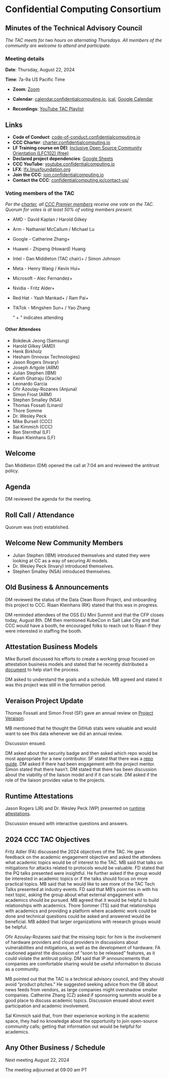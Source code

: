 # Confidential Computing Consortium

## Minutes of the Technical Advisory Council

*The TAC meets for two hours on alternating Thursdays. All members of the community are welcome to attend and participate.*

### Meeting details

**Date**: Thursday, August 22, 2024

**Time**: 7a-9a US Pacific Time

* **Zoom**: [Zoom](https://zoom-lfx.platform.linuxfoundation.org/meeting/94618773737?password=4b2a5cdf-685a-4ea3-822d-24ff7ddab72e)

* **Calendar**: [calendar.confidentialcomputing.io](https://calendar.confidentialcomputing.io),
[ical](https://calendar.google.com/calendar/ical/c\_c0pcihr7n2n1k3a38i32d9ag10%40group.calendar.google.com/public/basic.ics),
[Google Calendar](https://calendar.google.com/calendar/u/0/r?cid=c\_c0pcihr7n2n1k3a38i32d9ag10@group.calendar.google.com)

* **Recordings**: [YouTube TAC Playlist](https://www.youtube.com/playlist?list=PLmfkUJc39uMjaB_I1dYW72I44kr9QzG_B)

## Links

* **Code of Conduct**: [code-of-conduct.confidentialcomputing.io](https://code-of-conduct.confidentialcomputing.io)
* **CCC Charter**: [charter.confidentialcomputing.io](https://charter.confidentialcomputing.io)
* **LF Training course on DEI**: [Inclusive Open Source Community Orientation (LFC102) (free)](https://training.linuxfoundation.org/training/inclusive-open-source-community-orientation-lfc102/)
* **Declared project dependencies**: [Google Sheets](https://docs.google.com/spreadsheets/d/1UKnbbGWXYLjnPZsox3zmYo59nv3XSXjePfas5E2fER0/edit#gid=0)
* **CCC YouTube**: [youtube.confidentialcomputing.io](https://youtube.confidentialcomputing.io)
* **LFX**: [lfx.linuxfoundation.org](https://lfx.linuxfoundation.org)
* **Join the CCC**: [join.confidentialcomputing.io](https://join.confidentialcomputing.io)
* **Contact the CCC**: [confidentialcomputing.io/contact-us/](https://confidentialcomputing.io/contact-us/)

### Voting members of the TAC

*Per the [charter](https://charter.confidentialcomputing.io), all [CCC Premier members](https://confidentialcomputing.io/members/) receive one vote on the TAC. Quorum for votes is at least 50% of voting members present.*

* AMD - David Kaplan / Harold Gilkey
* Arm - Nathaniel McCallum   / Michael Lu
* Google - Catherine Zhang+
* Huawei - Zhipeng (Howard) Huang
* Intel - Dan Middleton (TAC chair)+ / Simon Johnson
* Meta -  Henry Wang /  Kevin Hui+
* Microsoft - Alec Fernandez+
* Nvidia - Fritz Alder+
* Red Hat - Yash Mankad+  / Ram Pai+
* TikTok - Mingshen Sun+   / Yao Zhang

   " + " indicates attending

#### Other Attendees

* Bokdeuk Jeong (Samsung)
* Harold Gilkey (AMD)
* Henk Birkholz
* Hesham (Innovax Technologies)
* Jason Rogers (Invary)
* Joseph Artgole (ARM)
* Julian Stephen (IBM)
* Kanth Ghatraju (Oracle)
* Leonardo Garcia
* Ofir Azoulay-Rozanes (Anjuna)
* Simon Frost (ARM)
* Stephen Smalley (NSA)
* Thomas Fossati (Linaro)
* Thore Somme
* Dr. Wesley Peck
* Mike Bursell (CCC)
* Sal Kimmich (CCC)
* Ben Sternthal (LF)
* Riaan Kleinhans (LF)

## Welcome

Dan Middleton (DM) opened the call at 7:04 am and reviewed the antitrust policy.

## Agenda

DM reviewed the agenda for the meeting.

## Roll Call / Attendance

Quorum was (not) established.

## Welcome New Community Members

* Julian Stephen (IBM) introduced themselves and stated they were looking at CC as a way of securing AI models.
* Dr. Wesley Peck (Invary) introduced themselves.
* Stephen Smalley (NSA) introduced themselves.

## Old Business & Announcements

DM reviewed the status of the Data Clean Room Project, and onboarding this project to CCC. Riaan Kleinhans (RK) stated that this was in progress.

DM reminded attendees of the OSS EU Mini Summit and that the CFP closes today, August 8th. DM then mentioned KubeCon in Salt Lake City and that CCC would have a booth, he encouraged folks to reach out to Riaan if they were interested in staffing the booth.

## Attestation Business Models

Mike Bursell discussed his efforts to create a working group focused on attestation business models and stated that he recently distributed a [document](https://docs.google.com/document/d/1ViW-y3GiLmBygwpC91diJCEEm8phIN4VSCDkhSsEnQc/edit#heading=h.1cwejrcpvn82) to help start the process.

DM asked to understand the goals and a schedule. MB agreed and stated it was this project was still in the formation period.

## Veraison Project Update

Thomas Fossati and Simon Frost (SF) gave an annual review on [Project Veraison](./Project%20Veraison%20CCC%20Review%202024.pdf).

MB mentioned that he thought the GitHub stats were valuable and would want to see this data whenever we did an annual review.

Discussion ensued.

DM asked about the security badge and then asked which repo would be most appropriate for a new contributor. SF stated that there was a [repo guide](https://github.com/veraison/docs/blob/main/repo-guide.md). DM asked if there had been engagement with the project mentor. Simon stated that there hasn’t. DM stated that there has been discussion about the viability of the liaison model and if it can scale. DM asked if the role of the liaison provides value to the projects.

## Runtime Attestations

Jason Rogers (JR) and Dr. Wesley Peck (WP) presented on [runtime attestations](./Invary%20Runtime%20Integrity%20-%20CCC%20TAC.pdf).

Discussion ensued with interactive questions and answers.

## 2024 CCC TAC Objectives

Fritz Adler (FA) discussed the 2024 objectives of the TAC. He gave feedback on the academic engagement objective and asked the attendees what academic topics would be of interest to the TAC.
MB said that talks on mitigations for attacks related to protocols would be valuable.
FD stated that the PQ talks presented were insightful. He further asked if the group would be interested in academic topics or if the talks should focus on more practical topics.
MB said that he would like to see more of the TAC Tech Talks presented at industry events.
FD said that MB’s point ties in with his next topic, asking the group about what external engagement with academics should be pursued.
MB agreed that it would be helpful to build relationships with academics.
Thore Sommer (TS) said that relationships with academics and providing a platform where academic work could be done and technical questions could be asked and answered would be beneficial. MB added that larger organizations with research groups would be helpful.

Ofir Azoulay-Rozanes said that the missing topic for him is the involvement of hardware providers and cloud providers in discussions about vulnerabilities and mitigations, as well as the development of hardware. FA cautioned against the discussion of “soon to be released” features, as it could violate the antitrust policy. DM said that IP announcements that companies are comfortable sharing would be useful information to discuss as a community.

MB pointed out that the TAC is a technical advisory council, and they should avoid “product pitches.” He suggested seeking advice from the GB about news feeds from vendors, as large companies might overshadow smaller companies. Catherine Zhang (CZ) asked if sponsoring summits would be a good place to discuss academic topics. Discussion ensued about event participation and academic involvement.

Sal Kimmich said that, from their experience working in the academic space, they had no knowledge about the opportunity to join open-source community calls; getting that information out would be helpful for academics.

## Any Other Business / Schedule

Next meeting August 22, 2024

The meeting adjourned at 09:00 am PT
